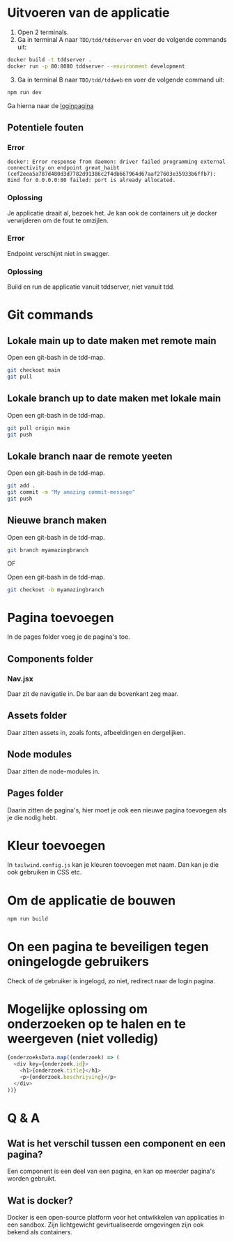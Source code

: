 # Uitvoeren van de applicatie
1. Open 2 terminals.
2. Ga in terminal A naar `TDD/tdd/tddserver` en voer de volgende commands uit:

```bash
docker build -t tddserver .
docker run -p 80:8080 tddserver --environment development
```

3. Ga in terminal B naar `TDD/tdd/tddweb` en voer de volgende command uit:

```bash
npm run dev
```

Ga hierna naar de [loginpagina](http://localhost:5173/login)

## Potentiele fouten
### Error
```
docker: Error response from daemon: driver failed programming external connectivity on endpoint great_haibt (cef2eea5a787d480d3d7782d91386c2f4db667964d67aaf27603e35933b6ffb7): Bind for 0.0.0.0:80 failed: port is already allocated.
```
### Oplossing
Je applicatie draait al, bezoek het. Je kan ook de containers uit je docker verwijderen om de fout te omzijlen.

### Error
Endpoint verschijnt niet in swagger.

### Oplossing
Build en run de applicatie vanuit tddserver, niet vanuit tdd.

# Git commands
## Lokale main up to date maken met remote main
Open een git-bash in de tdd-map.

```bash
git checkout main
git pull
```

## Lokale branch up to date maken met lokale main
Open een git-bash in de tdd-map.

```bash
git pull origin main
git push
```

## Lokale branch naar de remote yeeten
Open een git-bash in de tdd-map.

```bash
git add .
git commit -m "My amazing commit-message"
git push
```

## Nieuwe branch maken
Open een git-bash in de tdd-map.

```bash
git branch myamazingbranch
```

OF

Open een git-bash in de tdd-map.

```bash
git checkout -b myamazingbranch
```

# Pagina toevoegen
In de pages folder voeg je de pagina's toe.

## Components folder
### Nav.jsx
Daar zit de navigatie in. De bar aan de bovenkant zeg maar.

## Assets folder
Daar zitten assets in, zoals fonts, afbeeldingen en dergelijken.

## Node modules
Daar zitten de node-modules in.

## Pages folder
Daarin zitten de pagina's, hier moet je ook een nieuwe pagina toevoegen als je die nodig hebt.

# Kleur toevoegen
In `tailwind.config.js` kan je kleuren toevoegen met naam. Dan kan je die ook gebruiken in CSS etc.

# Om de applicatie de bouwen
```bash
npm run build
```

# On een pagina te beveiligen tegen oningelogde gebruikers
Check of de gebruiker is ingelogd, zo niet, redirect naar de login pagina.

# Mogelijke oplossing om onderzoeken op te halen en te weergeven (niet volledig)
```js
{onderzoeksData.map((onderzoek) => (
  <div key={onderzoek.id}>
    <h1>{onderzoek.title}</h1>
    <p>{onderzoek.beschrijving}</p>
  </div>
))}
```

# Q & A
## Wat is het verschil tussen een component en een pagina?
Een component is een deel van een pagina, en kan op meerder pagina's worden gebruikt.

## Wat is docker?
Docker is een open-source platform voor het ontwikkelen van applicaties in een sandbox. Zijn lichtgewicht gevirtualiseerde omgevingen zijn ook bekend als containers.
